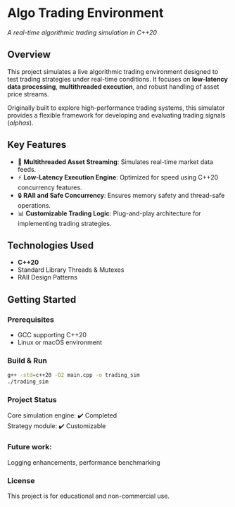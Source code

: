 # Algo Trading Environment
*A real-time algorithmic trading simulation in C++20*

## Overview
This project simulates a live algorithmic trading environment designed to test trading strategies under real-time conditions. It focuses on **low-latency data processing**, **multithreaded execution**, and robust handling of asset price streams.

Originally built to explore high-performance trading systems, this simulator provides a flexible framework for developing and evaluating trading signals (*alphas*).

## Key Features
- 🚀 **Multithreaded Asset Streaming**: Simulates real-time market data feeds.
- ⚡ **Low-Latency Execution Engine**: Optimized for speed using C++20 concurrency features.
- 🔒 **RAII and Safe Concurrency**: Ensures memory safety and thread-safe operations.
- 📊 **Customizable Trading Logic**: Plug-and-play architecture for implementing trading strategies.

## Technologies Used
- **C++20**
- Standard Library Threads & Mutexes
- RAII Design Patterns

## Getting Started
### Prerequisites
- GCC supporting C++20
- Linux or macOS environment

### Build & Run
```bash
g++ -std=c++20 -O2 main.cpp -o trading_sim
./trading_sim
```

### Project Status
Core simulation engine: ✔️ Completed  
Strategy module: ✔️ Customizable

### Future work: 
Logging enhancements, performance benchmarking

### License
This project is for educational and non-commercial use.
